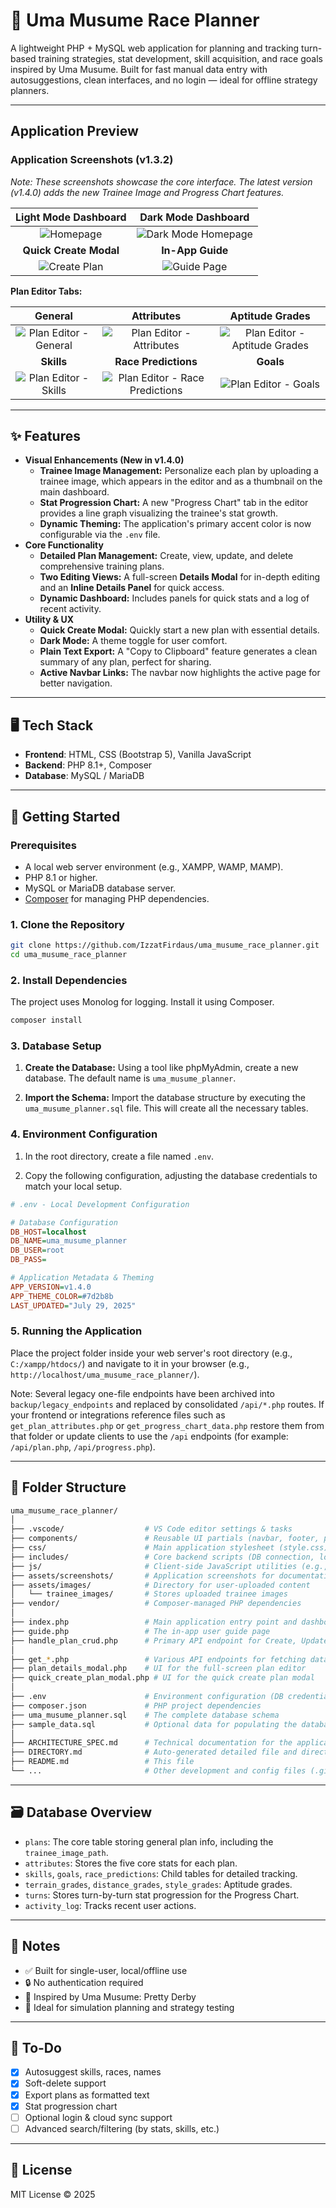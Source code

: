 # 🐎 Uma Musume Race Planner

A lightweight PHP + MySQL web application for planning and tracking turn-based training strategies, stat development, skill acquisition, and race goals inspired by Uma Musume. Built for fast manual data entry with autosuggestions, clean interfaces, and no login — ideal for offline strategy planners.

---

## Application Preview

### Application Screenshots (v1.3.2)

_Note: These screenshots showcase the core interface. The latest version (v1.4.0) adds the new Trainee Image and Progress Chart features._

| Light Mode Dashboard | Dark Mode Dashboard |
| :-------------------: | :-----------------: |
| ![Homepage](assets/screenshots/Homepage.png) | ![Dark Mode Homepage](assets/screenshots/Dark%20Mode%20Homepage.png) |
| **Quick Create Modal** | **In-App Guide** |
| ![Create Plan](assets/screenshots/Create%20Plan.png) | ![Guide Page](assets/screenshots/Guide.png) |

**Plan Editor Tabs:**

| General | Attributes | Aptitude Grades |
| :-----: | :--------: | :-------------: |
| ![Plan Editor - General](assets/screenshots/001_GENERAL%20Edit%20Plan.png) | ![Plan Editor - Attributes](assets/screenshots/002_ATTRIBUTES%20Edit%20Plan.png) | ![Plan Editor - Aptitude Grades](assets/screenshots/003_APTITUDE%20GRADES%20Edit%20Plan.png) |
| **Skills** | **Race Predictions** | **Goals** |
| ![Plan Editor - Skills](assets/screenshots/004_SKILLS%20Edit%20Plan.png) | ![Plan Editor - Race Predictions](assets/screenshots/005_RACE%20PREDICTIONS%20Edit%20Plan.png) | ![Plan Editor - Goals](assets/screenshots/006_GOALS%20Edit%20Plan.png) |

---

## ✨ Features

- **Visual Enhancements (New in v1.4.0)**
  - **Trainee Image Management:** Personalize each plan by uploading a trainee image, which appears in the editor and as a thumbnail on the main dashboard.
  - **Stat Progression Chart:** A new "Progress Chart" tab in the editor provides a line graph visualizing the trainee's stat growth.
  - **Dynamic Theming:** The application's primary accent color is now configurable via the `.env` file.
- **Core Functionality**
  - **Detailed Plan Management:** Create, view, update, and delete comprehensive training plans.
  - **Two Editing Views:** A full-screen **Details Modal** for in-depth editing and an **Inline Details Panel** for quick access.
  - **Dynamic Dashboard:** Includes panels for quick stats and a log of recent activity.
- **Utility & UX**
  - **Quick Create Modal:** Quickly start a new plan with essential details.
  - **Dark Mode:** A theme toggle for user comfort.
  - **Plain Text Export:** A "Copy to Clipboard" feature generates a clean summary of any plan, perfect for sharing.
  - **Active Navbar Links:** The navbar now highlights the active page for better navigation.

---

## 🖥️ Tech Stack

- **Frontend**: HTML, CSS (Bootstrap 5), Vanilla JavaScript
- **Backend**: PHP 8.1+, Composer
- **Database**: MySQL / MariaDB

---

## 🚀 Getting Started

### Prerequisites

- A local web server environment (e.g., XAMPP, WAMP, MAMP).
- PHP 8.1 or higher.
- MySQL or MariaDB database server.
- [Composer](https://getcomposer.org/) for managing PHP dependencies.

### 1. Clone the Repository

```bash
git clone https://github.com/IzzatFirdaus/uma_musume_race_planner.git
cd uma_musume_race_planner
```

### 2. Install Dependencies

The project uses Monolog for logging. Install it using Composer.

```bash
composer install
```

### 3. Database Setup

1. **Create the Database:** Using a tool like phpMyAdmin, create a new database. The default name is `uma_musume_planner`.

2. **Import the Schema:** Import the database structure by executing the `uma_musume_planner.sql` file. This will create all the necessary tables.

### 4. Environment Configuration

1. In the root directory, create a file named `.env`.

2. Copy the following configuration, adjusting the database credentials to match your local setup.

```ini
# .env - Local Development Configuration

# Database Configuration
DB_HOST=localhost
DB_NAME=uma_musume_planner
DB_USER=root
DB_PASS=

# Application Metadata & Theming
APP_VERSION=v1.4.0
APP_THEME_COLOR=#7d2b8b
LAST_UPDATED="July 29, 2025"
```

### 5. Running the Application

Place the project folder inside your web server's root directory (e.g., `C:/xampp/htdocs/`) and navigate to it in your browser (e.g., `http://localhost/uma_musume_race_planner/`).

Note: Several legacy one-file endpoints have been archived into `backup/legacy_endpoints` and replaced by consolidated `/api/*.php` routes. If your frontend or integrations reference files such as `get_plan_attributes.php` or `get_progress_chart_data.php` restore them from that folder or update clients to use the `/api` endpoints (for example: `/api/plan.php`, `/api/progress.php`).

---

## 📁 Folder Structure

```bash
uma_musume_race_planner/
│
├── .vscode/                  # VS Code editor settings & tasks
├── components/               # Reusable UI partials (navbar, footer, plan list, etc.)
├── css/                      # Main application stylesheet (style.css)
├── includes/                 # Core backend scripts (DB connection, logger)
├── js/                       # Client-side JavaScript utilities (e.g., autosuggest.js)
├── assets/screenshots/       # Application screenshots for documentation
├── assets/images/            # Directory for user-uploaded content
│   └── trainee_images/       # Stores uploaded trainee images
├── vendor/                   # Composer-managed PHP dependencies
│
├── index.php                 # Main application entry point and dashboard UI
├── guide.php                 # The in-app user guide page
├── handle_plan_crud.php      # Primary API endpoint for Create, Update, & Delete operations
│
├── get_*.php                 # Various API endpoints for fetching data (e.g., get_plans.php)
├── plan_details_modal.php    # UI for the full-screen plan editor
├── quick_create_plan_modal.php # UI for the quick create plan modal
│
├── .env                      # Environment configuration (DB credentials, app settings)
├── composer.json             # PHP project dependencies
├── uma_musume_planner.sql    # The complete database schema
├── sample_data.sql           # Optional data for populating the database
│
├── ARCHITECTURE_SPEC.md      # Technical documentation for the application's design
├── DIRECTORY.md              # Auto-generated detailed file and directory listing
├── README.md                 # This file
└── ...                       # Other development and config files (.gitignore, phpcs.xml, etc.)
```

---

## 🗃️ Database Overview

- `plans`: The core table storing general plan info, including the `trainee_image_path`.
- `attributes`: Stores the five core stats for each plan.
- `skills`, `goals`, `race_predictions`: Child tables for detailed tracking.
- `terrain_grades`, `distance_grades`, `style_grades`: Aptitude grades.
- `turns`: Stores turn-by-turn stat progression for the Progress Chart.
- `activity_log`: Tracks recent user actions.

---

## 📌 Notes

- ✅ Built for single-user, local/offline use
- 🔒 No authentication required
- 🐣 Inspired by Uma Musume: Pretty Derby
- 🧪 Ideal for simulation planning and strategy testing

---

## 🧩 To-Do

- [x] Autosuggest skills, races, names
- [x] Soft-delete support
- [x] Export plans as formatted text
- [x] Stat progression chart
- [ ] Optional login & cloud sync support
- [ ] Advanced search/filtering (by stats, skills, etc.)

---

## 📜 License

MIT License © 2025
